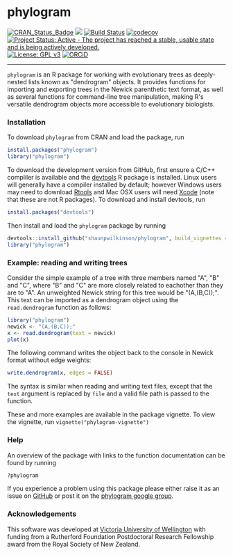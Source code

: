 # phylogram

[![CRAN_Status_Badge](http://www.r-pkg.org/badges/version/phylogram)](https://cran.r-project.org/package=phylogram)
[![](http://cranlogs.r-pkg.org/badges/grand-total/phylogram)](https://cran.r-project.org/package=phylogram)
[![Build Status](https://travis-ci.org/shaunpwilkinson/phylogram.svg?branch=master)](https://travis-ci.org/shaunpwilkinson/phylogram)
[![codecov](https://codecov.io/github/shaunpwilkinson/phylogram/branch/master/graphs/badge.svg)](https://codecov.io/github/shaunpwilkinson/phylogram)
[![Project Status: Active - The project has reached a stable, usable state and is being actively developed.](http://www.repostatus.org/badges/latest/active.svg)](http://www.repostatus.org/#active)
[![License: GPL v3](https://img.shields.io/badge/License-GPL%20v3-blue.svg)](http://www.gnu.org/licenses/gpl-3.0)
[![ORCiD](https://img.shields.io/badge/ORCiD-0000--0002--7332--7931-brightgreen.svg)](http://orcid.org/0000-0002-7332-7931)

--------------------------------------------------------------------------------

`phylogram` is an R package for working with evolutionary trees 
as deeply-nested lists known as "dendrogram" objects. 
It provides functions for importing and exporting trees in the Newick 
parenthetic text format, as well as several functions for command-line 
tree manipulation, making R's versatile dendrogram objects more 
accessible to evolutionary biologists.


### Installation
To download `phylogram` from CRAN and load the package, run
```R
install.packages("phylogram")
library("phylogram")
```
To download the development version from 
GitHub, first ensure a C/C++ compliler is available and the 
[devtools](https://github.com/hadley/devtools) R package is installed. 
Linux users will generally have a compiler installed by default; 
however Windows users may need to download 
[Rtools](https://cran.r-project.org/bin/windows/Rtools/) and Mac 
OSX users will need [Xcode](https://developer.apple.com/xcode) 
(note that these are not R packages). 
To download and install devtools, run 
```R
install.packages("devtools")
``` 
Then install and load the `phylogram` package by running 
```R
devtools::install_github("shaunpwilkinson/phylogram", build_vignettes = TRUE) 
library("phylogram")
```


### Example: reading and writing trees
Consider the simple example of a tree with three members named 
"A", "B" and "C", where "B" and "C" are more closely related
to eachother than they are to "A". 
An unweighted Newick string for this tree would be "(A,(B,C));".
This text can be imported as a 
dendrogram object using the `read.dendrogram` function 
as follows:

```R
library("phylogram")
newick <- "(A,(B,C));"
x <- read.dendrogram(text = newick)
plot(x)
```

The following command writes the object back to the console in 
Newick format without edge weights:
```R
write.dendrogram(x, edges = FALSE)
```
The syntax is similar when reading and writing text files, 
except that the `text` argument is replaced by `file` and a 
valid file path is passed to the function.


These and more examples are available in the package vignette.
To view the vignette, run `vignette("phylogram-vignette")`


### Help
An overview of the package with links to the function documentation can be found by running
```R
?phylogram
```
If you experience a problem using this package please
either raise it as an issue on [GitHub](http://github.com/shaunpwilkinson/phylogram/issues) 
or post it on the [phylogram google group](https://groups.google.com/group/phylogram).


### Acknowledgements
This software was developed at 
[Victoria University of Wellington](http://www.victoria.ac.nz/) 
with funding from a Rutherford Foundation Postdoctoral Research Fellowship 
award from the Royal Society of New Zealand.
